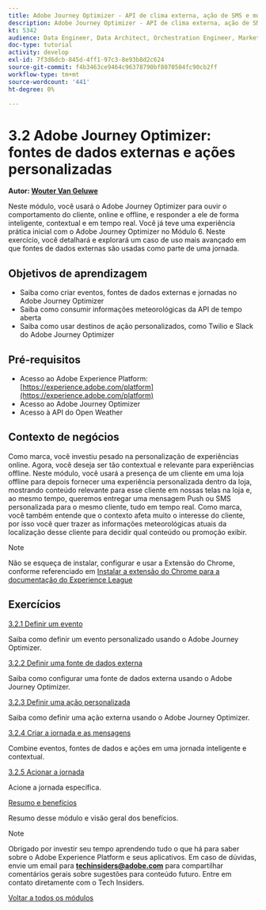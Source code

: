 ```yaml
---
title: Adobe Journey Optimizer - API de clima externa, ação de SMS e muito mais
description: Adobe Journey Optimizer - API de clima externa, ação de SMS e muito mais
kt: 5342
audience: Data Engineer, Data Architect, Orchestration Engineer, Marketer
doc-type: tutorial
activity: develop
exl-id: 7f3d6dcb-845d-4ff1-97c3-8e93b8d2c624
source-git-commit: f4b3463ce9464c96378790bf8070504fc90cb2ff
workflow-type: tm+mt
source-wordcount: '441'
ht-degree: 0%

---
```


# 3.2 Adobe Journey Optimizer: fontes de dados externas e ações personalizadas

**Autor: [Wouter Van Geluwe](https://www.linkedin.com/in/woutervangeluwe/)**

Neste módulo, você usará o Adobe Journey Optimizer para ouvir o comportamento do cliente, online e offline, e responder a ele de forma inteligente, contextual e em tempo real. Você já teve uma experiência prática inicial com o Adobe Journey Optimizer no Módulo 6. Neste exercício, você detalhará e explorará um caso de uso mais avançado em que fontes de dados externas são usadas como parte de uma jornada.

## Objetivos de aprendizagem

- Saiba como criar eventos, fontes de dados externas e jornadas no Adobe Journey Optimizer
- Saiba como consumir informações meteorológicas da API de tempo aberta
- Saiba como usar destinos de ação personalizados, como Twilio e Slack do Adobe Journey Optimizer

## Pré-requisitos

- Acesso ao Adobe Experience Platform: [https://experience.adobe.com/platform](https://experience.adobe.com/platform)
- Acesso ao Adobe Journey Optimizer
- Acesso à API do Open Weather

## Contexto de negócios

Como marca, você investiu pesado na personalização de experiências online. Agora, você deseja ser tão contextual e relevante para experiências offline.
Neste módulo, você usará a presença de um cliente em uma loja offline para depois fornecer uma experiência personalizada dentro da loja, mostrando conteúdo relevante para esse cliente em nossas telas na loja e, ao mesmo tempo, queremos entregar uma mensagem Push ou SMS personalizada para o mesmo cliente, tudo em tempo real.
Como marca, você também entende que o contexto afeta muito o interesse do cliente, por isso você quer trazer as informações meteorológicas atuais da localização desse cliente para decidir qual conteúdo ou promoção exibir.

>[!NOTE]
>
>Não se esqueça de instalar, configurar e usar a Extensão do Chrome, conforme referenciado em [Instalar a extensão do Chrome para a documentação do Experience League](../../gettingstarted/gettingstarted/ex1.md)

## Exercícios

[3.2.1 Definir um evento](./ex1.md)

Saiba como definir um evento personalizado usando o Adobe Journey Optimizer.

[3.2.2 Definir uma fonte de dados externa](./ex2.md)

Saiba como configurar uma fonte de dados externa usando o Adobe Journey Optimizer.

[3.2.3 Definir uma ação personalizada](./ex3.md)

Saiba como definir uma ação externa usando o Adobe Journey Optimizer.

[3.2.4 Criar a jornada e as mensagens](./ex4.md)

Combine eventos, fontes de dados e ações em uma jornada inteligente e contextual.

[3.2.5 Acionar a jornada](./ex5.md)

Acione a jornada específica.

[Resumo e benefícios](./summary.md)

Resumo desse módulo e visão geral dos benefícios.

>[!NOTE]
>
>Obrigado por investir seu tempo aprendendo tudo o que há para saber sobre o Adobe Experience Platform e seus aplicativos. Em caso de dúvidas, envie um email para **techinsiders@adobe.com** para compartilhar comentários gerais sobre sugestões para conteúdo futuro. Entre em contato diretamente com o Tech Insiders.

[Voltar a todos os módulos](../../../overview.md)
